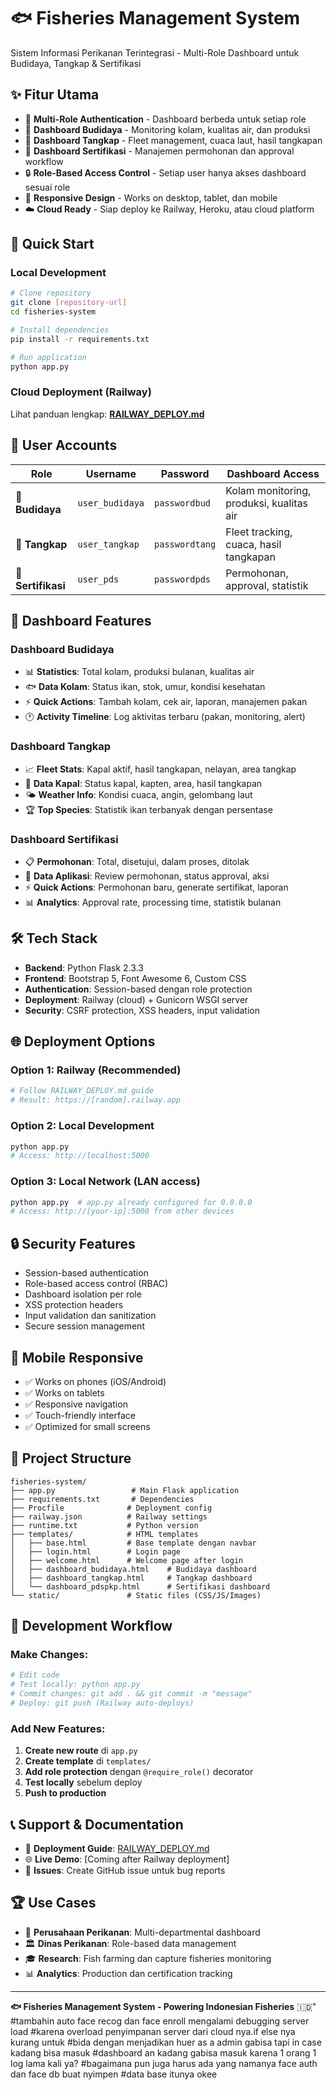 # 🐟 Fisheries Management System
Sistem Informasi Perikanan Terintegrasi - Multi-Role Dashboard untuk Budidaya, Tangkap & Sertifikasi

## ✨ Fitur Utama
- 🎯 **Multi-Role Authentication** - Dashboard berbeda untuk setiap role
- 🌱 **Dashboard Budidaya** - Monitoring kolam, kualitas air, dan produksi
- 🎣 **Dashboard Tangkap** - Fleet management, cuaca laut, hasil tangkapan  
- 📜 **Dashboard Sertifikasi** - Manajemen permohonan dan approval workflow
- 🔒 **Role-Based Access Control** - Setiap user hanya akses dashboard sesuai role
- 📱 **Responsive Design** - Works on desktop, tablet, dan mobile
- ☁️ **Cloud Ready** - Siap deploy ke Railway, Heroku, atau cloud platform

## 🚀 Quick Start

### Local Development
```bash
# Clone repository
git clone [repository-url]
cd fisheries-system

# Install dependencies
pip install -r requirements.txt

# Run application
python app.py
```

### Cloud Deployment (Railway)
Lihat panduan lengkap: **[RAILWAY_DEPLOY.md](RAILWAY_DEPLOY.md)**

## 👤 User Accounts

| Role | Username | Password | Dashboard Access |
|------|----------|----------|------------------|
| 🌱 **Budidaya** | `user_budidaya` | `passwordbud` | Kolam monitoring, produksi, kualitas air |
| 🎣 **Tangkap** | `user_tangkap` | `passwordtang` | Fleet tracking, cuaca, hasil tangkapan |
| 📜 **Sertifikasi** | `user_pds` | `passwordpds` | Permohonan, approval, statistik |

## 🎨 Dashboard Features

### Dashboard Budidaya
- 📊 **Statistics**: Total kolam, produksi bulanan, kualitas air
- 🐟 **Data Kolam**: Status ikan, stok, umur, kondisi kesehatan
- ⚡ **Quick Actions**: Tambah kolam, cek air, laporan, manajemen pakan
- 🕐 **Activity Timeline**: Log aktivitas terbaru (pakan, monitoring, alert)

### Dashboard Tangkap  
- 📈 **Fleet Stats**: Kapal aktif, hasil tangkapan, nelayan, area tangkap
- 🚢 **Data Kapal**: Status kapal, kapten, area, hasil tangkapan
- 🌤️ **Weather Info**: Kondisi cuaca, angin, gelombang laut
- 🏆 **Top Species**: Statistik ikan terbanyak dengan persentase

### Dashboard Sertifikasi
- 📋 **Permohonan**: Total, disetujui, dalam proses, ditolak
- 📄 **Data Aplikasi**: Review permohonan, status approval, aksi
- ⚡ **Quick Actions**: Permohonan baru, generate sertifikat, laporan
- 📊 **Analytics**: Approval rate, processing time, statistik bulanan

## 🛠️ Tech Stack
- **Backend**: Python Flask 2.3.3
- **Frontend**: Bootstrap 5, Font Awesome 6, Custom CSS
- **Authentication**: Session-based dengan role protection
- **Deployment**: Railway (cloud) + Gunicorn WSGI server
- **Security**: CSRF protection, XSS headers, input validation

## 🌐 Deployment Options

### Option 1: Railway (Recommended)
```bash
# Follow RAILWAY_DEPLOY.md guide
# Result: https://[random].railway.app
```

### Option 2: Local Development
```bash
python app.py
# Access: http://localhost:5000
```

### Option 3: Local Network (LAN access)
```bash
python app.py  # app.py already configured for 0.0.0.0
# Access: http://[your-ip]:5000 from other devices
```

## 🔒 Security Features
- Session-based authentication
- Role-based access control (RBAC)
- Dashboard isolation per role
- XSS protection headers
- Input validation dan sanitization
- Secure session management

## 📱 Mobile Responsive
- ✅ Works on phones (iOS/Android)
- ✅ Works on tablets
- ✅ Responsive navigation
- ✅ Touch-friendly interface
- ✅ Optimized for small screens

## 🎯 Project Structure
```
fisheries-system/
├── app.py                 # Main Flask application
├── requirements.txt       # Dependencies
├── Procfile              # Deployment config
├── railway.json          # Railway settings
├── runtime.txt           # Python version
├── templates/            # HTML templates
│   ├── base.html         # Base template dengan navbar
│   ├── login.html        # Login page
│   ├── welcome.html      # Welcome page after login
│   ├── dashboard_budidaya.html    # Budidaya dashboard
│   ├── dashboard_tangkap.html     # Tangkap dashboard
│   └── dashboard_pdspkp.html      # Sertifikasi dashboard
└── static/               # Static files (CSS/JS/Images)
```

## 🔄 Development Workflow

### Make Changes:
```bash
# Edit code
# Test locally: python app.py
# Commit changes: git add . && git commit -m "message"  
# Deploy: git push (Railway auto-deploys)
```

### Add New Features:
1. **Create new route** di `app.py`
2. **Create template** di `templates/`
3. **Add role protection** dengan `@require_role()` decorator
4. **Test locally** sebelum deploy
5. **Push to production**

## 📞 Support & Documentation

- 📖 **Deployment Guide**: [RAILWAY_DEPLOY.md](RAILWAY_DEPLOY.md)
- 🌐 **Live Demo**: [Coming after Railway deployment]
- 📧 **Issues**: Create GitHub issue untuk bug reports

## 🏆 Use Cases

- 🏢 **Perusahaan Perikanan**: Multi-departmental dashboard
- 🏛️ **Dinas Perikanan**: Role-based data management  
- 🎓 **Research**: Fish farming dan capture fisheries monitoring
- 📊 **Analytics**: Production dan certification tracking

---

**🐟 Fisheries Management System - Powering Indonesian Fisheries** 🇮🇩"
#tambahin auto face recog dan face enroll mengalami debugging server load #karena overload penyimpanan server dari cloud nya.if else nya kurang untuk #bida dengan menjadikan huer as a admin gabisa tapi in case kadang bisa masuk #dashboard an kadang gabisa masuk karena 1 orang 1 log lama kali ya? #bagaimana pun juga harus ada yang namanya face auth dan face db buat nyimpen #data base itunya okee
